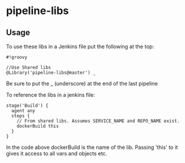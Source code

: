 # pipeline-libs
## Usage
To use these libs in a Jenkins file put the following at the top:
```
#!groovy

//Use Shared libs
@Library('pipeline-libs@master') _
```
Be sure to put the _ (underscore) at the end of the last pipeline

To reference the libs in a jenkins file:
```
stage('Build') {
  agent any
  steps {
    // From shared libs. Assumes SERVICE_NAME and REPO_NAME exist.
    dockerBuild this
  }
}
```
In the code above dockerBuild is the name of the lib. Passing 'this' to it gives it access to all vars and objects etc.


